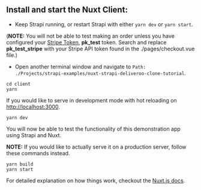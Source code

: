 ## Install and start the **Nuxt Client**:

- Keep Strapi running, or restart Strapi with either `yarn dev` or `yarn start`.

(**NOTE:** You will not be able to test making an order unless you have configured your [Stripe Token](https://stripe.com/docs/stripe-js/elements/payment-request-button#using-with-connect), **pk_test** token. Search and replace **pk_test_stripe** with your Stripe API token found in the ./pages/checkout.vue file.)

- Open another terminal window and navigate to `Path: ./Projects/strapi-examples/nuxt-strapi-deliveroo-clone-tutorial`.

```
cd client
yarn
```

If you would like to serve in development mode with hot reloading on [http://localhost:3000](http://localhost:3000).

```
yarn dev
```

You will now be able to test the functionality of this demonstration app using Strapi and Nuxt.

**NOTE:** If you would like to actually serve it on a production server, follow these commands instead.

```
yarn build
yarn start

```

For detailed explanation on how things work, checkout the [Nuxt.js docs](https://github.com/nuxt/nuxt.js).

